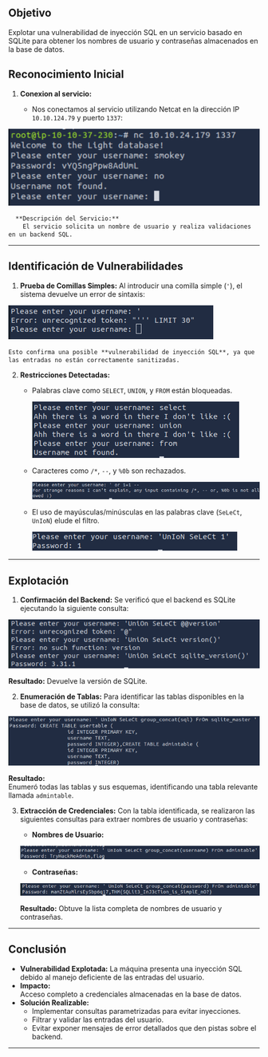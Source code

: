 ## **Objetivo**

Explotar una vulnerabilidad de inyección SQL en un servicio basado en SQLite para obtener los nombres de usuario y contraseñas almacenados en la base de datos.

##  **Reconocimiento Inicial**

1. **Conexion al servicio:**
    
    - Nos conectamos al servicio utilizando Netcat en la dirección IP `10.10.124.79` y puerto `1337`:

![](light%20(3).png)      
      
      **Descripción del Servicio:**  
		El servicio solicita un nombre de usuario y realiza validaciones en un backend SQL.

---

## **Identificación de Vulnerabilidades**

1. **Prueba de Comillas Simples:** Al introducir una comilla simple (`'`), el sistema devuelve un error de sintaxis:

![](light%20(4).png)     
    
    Esto confirma una posible **vulnerabilidad de inyección SQL**, ya que las entradas no están correctamente sanitizadas.
    
2. **Restricciones Detectadas:**
    - Palabras clave como `SELECT`, `UNION`, y `FROM` están bloqueadas.

        ![](light%20(5).png)      

    - Caracteres como `/*`, `--`, y `%0b` son rechazados.

        ![](light%20(6).png)

    - El uso de mayúsculas/minúsculas en las palabras clave (`SeLeCt`, `UnIoN`) elude el filtro.

      ![](light%20(7).png)

---

## **Explotación**

1. **Confirmación del Backend:** Se verificó que el backend es SQLite ejecutando la siguiente consulta:

![](light%20(8).png)

**Resultado:** Devuelve la versión de SQLite.
    
2. **Enumeración de Tablas:** Para identificar las tablas disponibles en la base de datos, se utilizó la consulta:

![](light%20(9).png)

**Resultado:**  
    Enumeró todas las tablas y sus esquemas, identificando una tabla relevante llamada `admintable`.

3. **Extracción de Credenciales:** Con la tabla identificada, se realizaron las siguientes consultas para extraer nombres de usuario y contraseñas:
    - **Nombres de Usuario:**

    ![](light%20(1).png)
    - **Contraseñas:**

    ![](light%20(2).png)
    
    **Resultado:** Obtuve la lista completa de nombres de usuario y contraseñas.
---
## **Conclusión**
- **Vulnerabilidad Explotada:** La máquina presenta una inyección SQL debido al manejo deficiente de las entradas del usuario.
- **Impacto:**  
    Acceso completo a credenciales almacenadas en la base de datos.
- **Solución Realizable:**
    - Implementar consultas parametrizadas para evitar inyecciones.
    - Filtrar y validar las entradas del usuario.
    - Evitar exponer mensajes de error detallados que den pistas sobre el backend.

---

